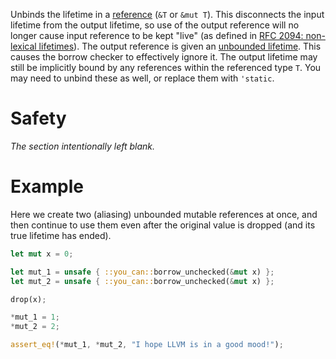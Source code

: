 Unbinds the lifetime in a [reference][REF] (`&T` or `&mut T`). This disconnects
the input lifetime from the output lifetime, so use of the output reference will
no longer cause input reference to be kept "live" (as defined in
[RFC 2094: non-lexical lifetimes][NLL]). The output reference is given an
[unbounded lifetime][UBL]. This causes the borrow checker to effectively ignore
it. The output lifetime may still be implicitly bound by any references within
the referenced type `T`. You may need to unbind these as well, or replace them
with `'static`.

# Safety

_The section intentionally left blank._

# Example

Here we create two (aliasing) unbounded mutable references at once, and then
continue to use them even after the original value is dropped (and its true
lifetime has ended).

```rust
let mut x = 0;

let mut_1 = unsafe { ::you_can::borrow_unchecked(&mut x) };
let mut_2 = unsafe { ::you_can::borrow_unchecked(&mut x) };

drop(x);

*mut_1 = 1;
*mut_2 = 2;

assert_eq!(*mut_1, *mut_2, "I hope LLVM is in a good mood!");
```

[REF]: https://doc.rust-lang.org/std/primitive.reference.html
[NLL]: https://rust-lang.github.io/rfcs/2094-nll.html
[UBL]: https://doc.rust-lang.org/nomicon/unbounded-lifetimes.html
